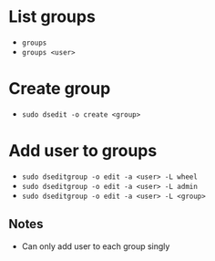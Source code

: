 # List groups

- `groups`
- `groups <user>`

# Create group 

- `sudo dsedit -o create <group>`

# Add user to groups

- `sudo dseditgroup -o edit -a <user> -L wheel`
- `sudo dseditgroup -o edit -a <user> -L admin`
- `sudo dseditgroup -o edit -a <user> -L <group>`

## Notes

- Can only add user to each group singly  

